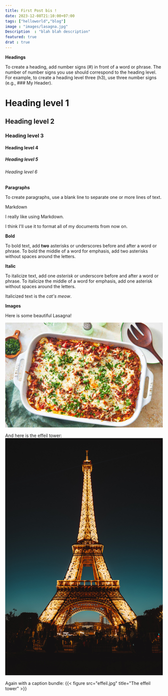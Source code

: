 ```yaml
---
title: First Post bis !
date: 2023-12-08T21:10:00+07:00
tags: ["helloworld","blog"]
image : "images/lasagna.jpg"
Description  : "blah blah description"
featured: true
drat : true
---
```


**Headings**

To create a heading, add number signs (#) in front of a word or phrase. The number of number signs you use should correspond to the heading level. For example, to create a heading level three (h3), use three number signs (e.g., ### My Header).
&nbsp;
# Heading level 1 	
## Heading level 2 	
### Heading level 3 
#### Heading level 4 
##### Heading level 5 
###### Heading level 6 	

**Paragraphs**

To create paragraphs, use a blank line to separate one or more lines of text.

Markdown

I really like using Markdown.

I think I'll use it to format all of my documents from now on.

**Bold**

To bold text, add **two** asterisks or underscores before and after a word or phrase. To bold the middle of a word for emphasis, add two asterisks without spaces around the letters.

**Italic**

To italicize text, add one *asterisk* or underscore before and after a word or phrase. To italicize the middle of a word for emphasis, add one asterisk without spaces around the letters.

Italicized text is the *cat's meow*.

**Images**

Here is some beautiful Lasagna!

![lasagna](images/lasagna.jpg "A Lasagna!")

And here is the effeil tower:
![effeil tower1](images/effeil.jpg)


Again with a caption bundle:
{{<  figure src="effeil.jpg" title="The effeil tower" >}}